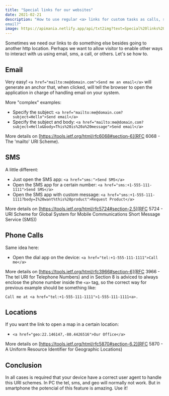 ```yaml
---
title: "Special links for our websites"
date: 2021-02-21
description: "How to use regular <a> links for custom tasks as calls, sms or
email?"
image: https://apimania.netlify.app/api/txt2img?text=Special%20links%20for%20our%20websites&font=Fira%20Code&format=4:3
---
```

Sometimes we need our links to do something else besides going to another http
location. Perhaps we want to allow visitor to enable other ways to interact with
us using email, sms, a call, or others. Let's se how to.

## Email

Very easy! `<a href="mailto:me@domain.com">Send me an email</a>` will generate an
anchor that, when clicked, will tell the browser to open the application in
charge of handling email on your system.

More "complex" examples:

- Specify the subject: `<a href="mailto:me@domain.com?subject=Hello">Send email</a>`
- Specify the subject and body: `<a href="mailto:me@domain.com?subject=Hello&body=This%20is%20a%20message">Send email</a>`

More details on [https://tools.ietf.org/html/rfc6068#section-6](RFC 6068 - The 'mailto' URI Scheme).

## SMS

A little different:

- Just open the SMS app: `<a href="sms:">Send SMS</a>`
- Open the SMS app for a certain number: `<a href="sms:+1-555-111-1111">Send SMS</a>`
- Open the SMS app with custom message: `<a href="sms:+1-555-111-1111?body=I%20want%this%20product">Request Product</a>`

More details on [https://tools.ietf.org/html/rfc5724#section-2.5](RFC 5724 - URI Scheme for Global System for Mobile Communications Short Message Service (SMS))

## Phone Calls

Same idea here:

- Open the dial app on the device: `<a href="tel:+1-555-111-1111">Call me</a>`

More details on [https://tools.ietf.org/html/rfc3966#section-6](RFC 3966 - The
tel URI for Telephone Numbers) and in Section 8 is adviced to always enclose the
phone number inside the `<a>` tag, so the correct way for previous example
should be something like:

`Call me at <a href="tel:+1-555-111-1111">1-555-111-1111<a>.`

## Locations

If you want the link to open a map in a certain location:

- `<a href="geo:22.146147,-80.4426516">Our Office</a>`

More details on [https://tools.ietf.org/html/rfc5870#section-6.2](RFC 5870 - A Uniform Resource Identifier for Geographic Locations)

## Conclusion

In all cases is required that your device have a correct user agent to handle
this URI schemes. In PC the tel, sms, and geo will normally not work. But in
smartphone the potencial of this feature is amazing. Use it!

